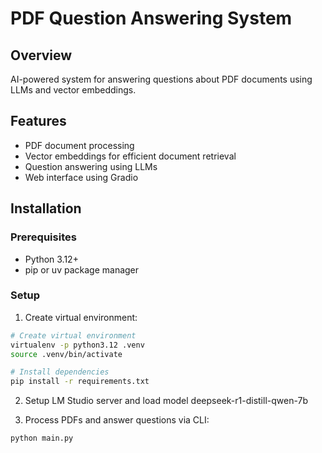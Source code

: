 # PDF Question Answering System

## Overview

AI-powered system for answering questions about PDF documents using LLMs and vector embeddings.

## Features

- PDF document processing
- Vector embeddings for efficient document retrieval
- Question answering using LLMs
- Web interface using Gradio

## Installation

### Prerequisites

- Python 3.12+
- pip or uv package manager

### Setup

1. Create virtual environment:

```bash
# Create virtual environment
virtualenv -p python3.12 .venv
source .venv/bin/activate

# Install dependencies
pip install -r requirements.txt

```

2. Setup LM Studio server and load model deepseek-r1-distill-qwen-7b

3. Process PDFs and answer questions via CLI:

```bash
python main.py
```
